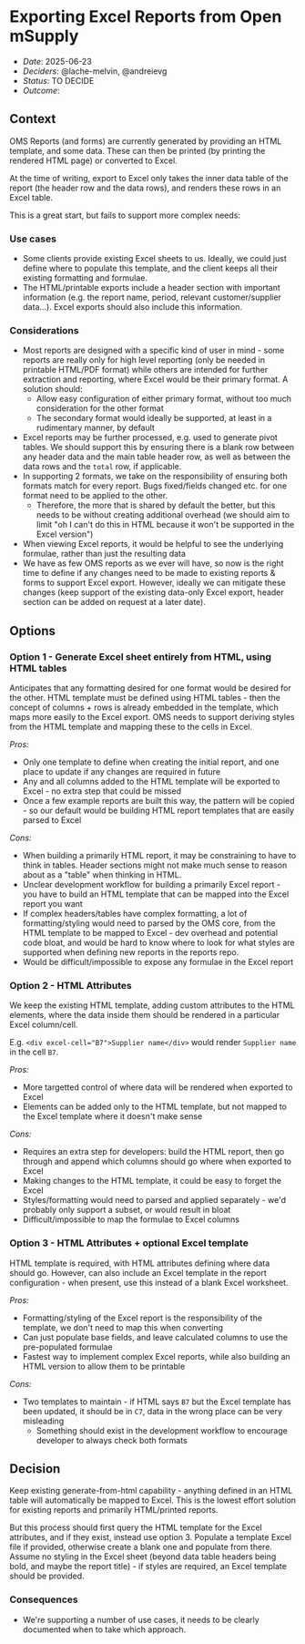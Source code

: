 # Exporting Excel Reports from Open mSupply

- _Date_: 2025-06-23
- _Deciders_: @lache-melvin, @andreievg
- _Status_: TO DECIDE
- _Outcome_:

## Context

OMS Reports (and forms) are currently generated by providing an HTML template, and some data. These can then be printed (by printing the rendered HTML page) or converted to Excel.

At the time of writing, export to Excel only takes the inner data table of the report (the header row and the data rows), and renders these rows in an Excel table.

This is a great start, but fails to support more complex needs:

### Use cases

- Some clients provide existing Excel sheets to us. Ideally, we could just define where to populate this template, and the client keeps all their existing formatting and formulae.
- The HTML/printable exports include a header section with important information (e.g. the report name, period, relevant customer/supplier data...). Excel exports should also include this information.

### Considerations

- Most reports are designed with a specific kind of user in mind - some reports are really only for high level reporting (only be needed in printable HTML/PDF format) while others are intended for further extraction and reporting, where Excel would be their primary format. A solution should:
  - Allow easy configuration of either primary format, without too much consideration for the other format
  - The secondary format would ideally be supported, at least in a rudimentary manner, by default
- Excel reports may be further processed, e.g. used to generate pivot tables. We should support this by ensuring there is a blank row between any header data and the main table header row, as well as between the data rows and the `total` row, if applicable.
- In supporting 2 formats, we take on the responsibility of ensuring both formats match for every report. Bugs fixed/fields changed etc. for one format need to be applied to the other.
  - Therefore, the more that is shared by default the better, but this needs to be without creating additional overhead (we should aim to limit "oh I can't do this in HTML because it won't be supported in the Excel version")
- When viewing Excel reports, it would be helpful to see the underlying formulae, rather than just the resulting data
- We have as few OMS reports as we ever will have, so now is the right time to define if any changes need to be made to existing reports & forms to support Excel export. However, ideally we can mitigate these changes (keep support of the existing data-only Excel export, header section can be added on request at a later date).

## Options

### Option 1 - Generate Excel sheet entirely from HTML, using HTML tables

Anticipates that any formatting desired for one format would be desired for the other. HTML template must be defined using HTML tables - then the concept of columns + rows is already embedded in the template, which maps more easily to the Excel export. OMS needs to support deriving styles from the HTML template and mapping these to the cells in Excel.

_Pros:_

- Only one template to define when creating the initial report, and one place to update if any changes are required in future
- Any and all columns added to the HTML template will be exported to Excel - no extra step that could be missed
- Once a few example reports are built this way, the pattern will be copied - so our default would be building HTML report templates that are easily parsed to Excel

_Cons:_

- When building a primarily HTML report, it may be constraining to have to think in tables. Header sections might not make much sense to reason about as a "table" when thinking in HTML.
- Unclear development workflow for building a primarily Excel report - you have to build an HTML template that can be mapped into the Excel report you want
- If complex headers/tables have complex formatting, a lot of formatting/styling would need to parsed by the OMS core, from the HTML template to be mapped to Excel - dev overhead and potential code bloat, and would be hard to know where to look for what styles are supported when defining new reports in the reports repo.
- Would be difficult/impossible to expose any formulae in the Excel report

### Option 2 - HTML Attributes

We keep the existing HTML template, adding custom attributes to the HTML elements, where the data inside them should be rendered in a particular Excel column/cell.

E.g. `<div excel-cell="B7">Supplier name</div>` would render `Supplier name` in the cell `B7`.

_Pros:_

- More targetted control of where data will be rendered when exported to Excel
- Elements can be added only to the HTML template, but not mapped to the Excel template where it doesn't make sense

_Cons:_

- Requires an extra step for developers: build the HTML report, then go through and append which columns should go where when exported to Excel
- Making changes to the HTML template, it could be easy to forget the Excel
- Styles/formatting would need to parsed and applied separately - we'd probably only support a subset, or would result in bloat
- Difficult/impossible to map the formulae to Excel columns

### Option 3 - HTML Attributes + optional Excel template

HTML template is required, with HTML attributes defining where data should go. However, can also include an Excel template in the report configuration - when present, use this instead of a blank Excel worksheet.

_Pros:_

- Formatting/styling of the Excel report is the responsibility of the template, we don't need to map this when converting
- Can just populate base fields, and leave calculated columns to use the pre-populated formulae
- Fastest way to implement complex Excel reports, while also building an HTML version to allow them to be printable

_Cons:_

- Two templates to maintain - if HTML says `B7` but the Excel template has been updated, it should be in `C7`, data in the wrong place can be very misleading
  - Something should exist in the development workflow to encourage developer to always check both formats

## Decision

Keep existing generate-from-html capability - anything defined in an HTML table will automatically be mapped to Excel. This is the lowest effort solution for existing reports and primarily HTML/printed reports.

But this process should first query the HTML template for the Excel attributes, and if they exist, instead use option 3. Populate a template Excel file if provided, otherwise create a blank one and populate from there. Assume no styling in the Excel sheet (beyond data table headers being bold, and maybe the report title) - if styles are required, an Excel template should be provided.

### Consequences

- We're supporting a number of use cases, it needs to be clearly documented when to take which approach.

